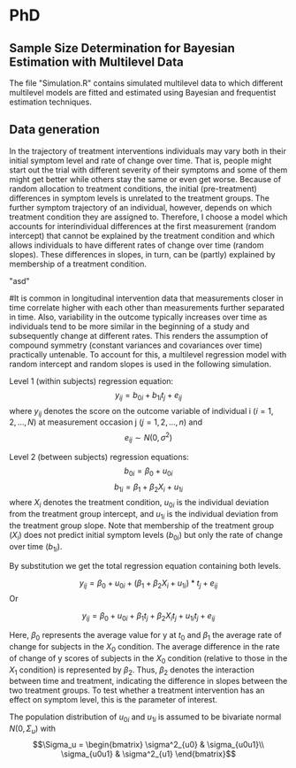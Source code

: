 # PhD

## Sample Size Determination for Bayesian Estimation with Multilevel Data


The file "Simulation.R" contains simulated multilevel data to which different multilevel models are fitted and estimated using Bayesian and frequentist estimation techniques.

## Data generation

In the trajectory of treatment interventions individuals may vary both in their initial symptom level and rate of change over time. That is, people might start out the trial with different severity of their symptoms and some of them might get better while others stay the same or even get worse. Because of random allocation to treatment conditions, the initial (pre-treatment) differences in symptom levels is unrelated to the treatment groups. The further symptom trajectory of an individual, however, depends on which treatment condition they are assigned to. Therefore, I choose a model which accounts for interindividual differences at the first measurement (random intercept) that cannot be explained by the treatment condition and which allows individuals to have different rates of change over time (random slopes). These differences in slopes, in turn, can be (partly) explained by membership of a treatment condition. 

"asd"

#It is common in longitudinal intervention data that measurements closer in time correlate higher with each other than measurements further separated in time. Also, variability in the outcome typically increases over time as individuals tend to be more similar in the beginning of a study and subsequently change at different rates. This renders the assumption of compound symmetry (constant variances and covariances over time) practically untenable. To account for this, a multilevel regression model with random intercept and random slopes is used in the following simulation.  

Level 1 (within subjects) regression equation: 
$$y_{ij} = b_{0i} + b_{1i}t_j + e_{ij}$$ where $y_{ij}$ denotes the score on the outcome variable of individual i ($i=1,2,...,N$) at measurement occasion j ($j=1,2,...,n$) and $$e_{ij} \sim N(0, \sigma^2)$$

Level 2 (between subjects) regression equations: 
$$b_{0i} = \beta_0 + u_{0i}$$ 
$$b_{1i} = \beta_1 + \beta_2 X_i + u_{1i}$$ where $X_i$ denotes the treatment condition, $u_{0i}$ is the individual deviation from the treatment group intercept, and $u_{1i}$ is the individual deviation from the treatment group slope. Note that membership of the treatment group ($X_i$) does not predict initial symptom levels ($b_{0i}$) but only the rate of change over time ($b_{1i}$).

By substitution we get the total regression equation containing both levels.

$$y_{ij} = \beta_0 + u_{0i} + (\beta_1 + \beta_2 X_i + u_{1i})*t_j + e_{ij}$$
Or 

$$y_{ij} = \beta_0 + u_{0i} + \beta_1 t_j + \beta_2 X_i t_j + u_{1i} t_j + e_{ij}$$


Here, $\beta_0$ represents the average value for y at $t_0$ and $\beta_1$ the average rate of change for subjects in the $X_0$ condition. The average difference in the rate of change of y scores of subjects in the $X_0$ condition (relative to those in the $X_1$ condition) is represented by $\beta_2$. Thus, $\beta_2$ denotes the interaction between time and treatment, indicating the difference in slopes between the two treatment groups. To test whether a treatment intervention has an effect on symptom level, this is the parameter of interest. 


The population distribution of $u_{0i}$ and $u_{1i}$ is assumed to be bivariate normal $N(0, \Sigma_u)$ with 
$$\Sigma_u = \begin{bmatrix} \sigma^2_{u0} & \sigma_{u0u1}\\
\sigma_{u0u1} & \sigma^2_{u1}
\end{bmatrix}$$

